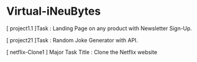# Virtual-iNeuBytes

[ project1.1 ]Task : Landing Page on any product with Newsletter Sign-Up.

[ project21 ]Task  : Random Joke Generator with API.

[ netflix-Clone1 ]  Major Task Title : Clone the Netflix website

